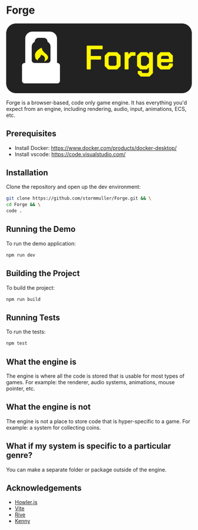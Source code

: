 # Forge

![logo](assets/forge-logo.png)

Forge is a browser-based, code only game engine. It has everything you'd expect from an engine, including rendering, audio, input, animations, ECS, etc.

## Prerequisites

- Install Docker: https://www.docker.com/products/docker-desktop/
- Install vscode: https://code.visualstudio.com/

## Installation

Clone the repository and open up the dev environment:

```sh
git clone https://github.com/stormmuller/Forge.git && \
cd Forge && \
code .
```

## Running the Demo

To run the demo application:

```sh
npm run dev
```

## Building the Project

To build the project:

```sh
npm run build
```

## Running Tests

To run the tests:

```sh
npm test
```

## What the engine is

The engine is where all the code is stored that is usable for most types of games. For example: the renderer, audio systems, animations, mouse pointer, etc.

## What the engine is not

The engine is not a place to store code that is hyper-specific to a game. For example: a system for collecting coins.

## What if my system is specific to a particular genre?

You can make a separate folder or package outside of the engine.

## Acknowledgements

- [Howler.js](https://howlerjs.com/)
- [Vite](https://vite.dev/)
- [Rive](https://rive.app/)
- [Kenny](https://www.kenney.nl/)

